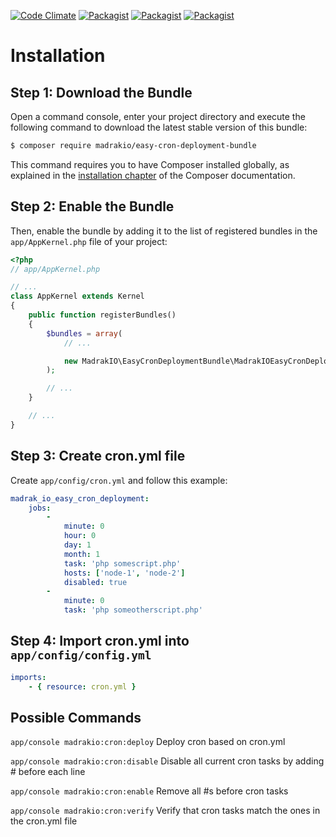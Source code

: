[![Code Climate](https://codeclimate.com/github/MadrakIO/easy-cron-deployment-bundle/badges/gpa.svg)](https://codeclimate.com/github/MadrakIO/easy-cron-deployment-bundle)
[![Packagist](https://img.shields.io/packagist/v/MadrakIO/easy-cron-deployment-bundle.svg)]()
[![Packagist](https://img.shields.io/packagist/dt/MadrakIO/easy-cron-deployment-bundle.svg)]()
[![Packagist](https://img.shields.io/packagist/l/MadrakIO/easy-cron-deployment-bundle.svg)]()

Installation
============

Step 1: Download the Bundle
---------------------------

Open a command console, enter your project directory and execute the
following command to download the latest stable version of this bundle:

```bash
$ composer require madrakio/easy-cron-deployment-bundle
```

This command requires you to have Composer installed globally, as explained
in the [installation chapter](https://getcomposer.org/doc/00-intro.md)
of the Composer documentation.

Step 2: Enable the Bundle
-------------------------

Then, enable the bundle by adding it to the list of registered bundles
in the `app/AppKernel.php` file of your project:

```php
<?php
// app/AppKernel.php

// ...
class AppKernel extends Kernel
{
    public function registerBundles()
    {
        $bundles = array(
            // ...

            new MadrakIO\EasyCronDeploymentBundle\MadrakIOEasyCronDeploymentBundle(),
        );

        // ...
    }

    // ...
}
```

Step 3: Create cron.yml file
-------------------------

Create `app/config/cron.yml` and follow this example:

```yaml
madrak_io_easy_cron_deployment:
    jobs:
        -
            minute: 0
            hour: 0
            day: 1
            month: 1
            task: 'php somescript.php'
            hosts: ['node-1', 'node-2']
            disabled: true
        -
            minute: 0
            task: 'php someotherscript.php'
```

Step 4: Import cron.yml into `app/config/config.yml`
-------------------------

```yaml
imports:
    - { resource: cron.yml }
```

Possible Commands
-------------------------

`app/console madrakio:cron:deploy`
Deploy cron based on cron.yml

`app/console madrakio:cron:disable`
Disable all current cron tasks by adding # before each line

`app/console madrakio:cron:enable`
Remove all #s before cron tasks

`app/console madrakio:cron:verify`
Verify that cron tasks match the ones in the cron.yml file